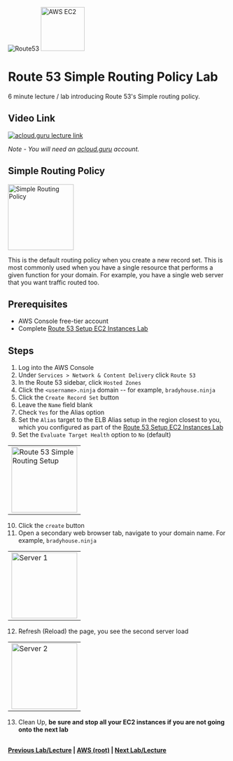 ![Route53](https://i.imgur.com/vG67Qx0.png) <img src="https://i.imgur.com/9awJmtb.png" height="100" title="AWS EC2" />  


Route 53 Simple Routing Policy Lab
======

6 minute lecture / lab introducing Route 53's Simple routing policy. 


## Video Link

[![acloud.guru lecture link](https://i.imgur.com/w0uHfZz.png)](https://acloud.guru/course/aws-certified-solutions-architect-associate/learn/route53/summary/watch)

*Note - You will need an [acloud.guru](acloud.guru) account.*


## Simple Routing Policy

<img src="https://i.imgur.com/oKNCRtl.png" height="150" title="Simple Routing Policy" /> 

This is the default routing policy when you create a new record set. This is most commonly used when you have a single
resource that performs a given function for your domain.  For example, you have a single web server that you want
traffic routed too.


## Prerequisites

* AWS Console free-tier account
* Complete [Route 53 Setup EC2 Instances Lab](route53-setup-ec2-instances-lab.md)


## Steps

1.  Log into the AWS Console
2.  Under `Services > Network & Content Delivery` click `Route 53`
3.  In the Route 53 sidebar, click `Hosted Zones`
4.  Click the `<username>.ninja` domain -- for example, `bradyhouse.ninja`
5.  Click the `Create Record Set` button
6.  Leave the `Name` field blank
7.  Check `Yes` for the Alias option
8.  Set the `Alias` target to the ELB Alias setup in the region closest to you, which you configured as part of the
    [Route 53 Setup EC2 Instances Lab](route53-setup-ec2-instances-lab.md)
9.  Set the `Evaluate Target Health` option to `No` (default)

<table><tr><td>
<img src="https://i.imgur.com/OTQQjNs.png" width="150" title="Route 53 Simple Routing Setup" /> 
</td></tr></table>

10. Click the `create` button
11. Open a secondary web browser tab, navigate to your domain name.  For example, `bradyhouse.ninja`

<table><tr><td>
<img src="https://i.imgur.com/a3Y9OVn.png" height="150" title="Server 1" /> 
</td></tr></table>

12. Refresh (Reload) the page, you see the second server load

<table><tr><td>
<img src="https://i.imgur.com/yDvfMLZ.png" height="150" title="Server 2" /> 
</td></tr></table>

13. Clean Up, **be sure and stop all your EC2 instances if you are not going onto the next lab**


## 

**[Previous Lab/Lecture](route53-register-domain-lab.md) | [AWS (root)](../readme.adoc) | [Next Lab/Lecture](route53-weighted-routing-policy-lab.md)**











